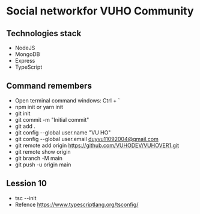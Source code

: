 # Social networkfor VUHO Community

## Technologies stack

- NodeJS
- MongoDB
- Express
- TypeScript

## Command remembers

- Open terminal command windows: Ctrl + `
- npm init or yarn init
- git init
- git commit -m "Initial commit"
- git add .
- git config --global user.name "VU HO"
- git config --global user.email duyvu11092004@gmail.com
- git remote add origin https://github.com/VUHODEV/VUHOVER1.git
- git remote show origin
- git branch -M main
- git push -u origin main

## Lession 10

- tsc --init
- Refence https://www.typescriptlang.org/tsconfig/
